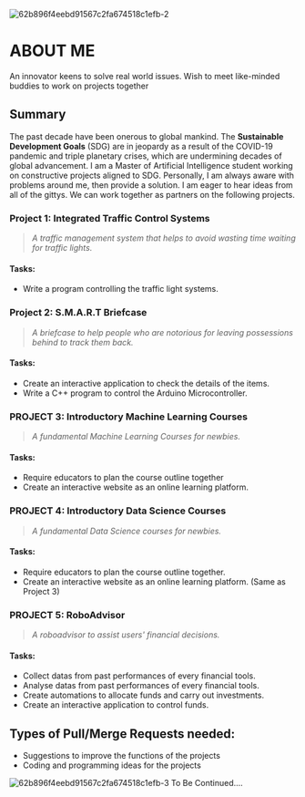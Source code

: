 ![62b896f4eebd91567c2fa674518c1efb-2](https://user-images.githubusercontent.com/112492415/193466406-2f3b02af-c318-440b-b717-30b78459eb17.jpg)
# ABOUT ME 
An innovator keens to solve real world issues. Wish to meet like-minded buddies to work on projects together


## Summary
The past decade have been onerous to global mankind. The **Sustainable Development Goals** (SDG) are in jeopardy as a result of the COVID-19 pandemic and triple planetary crises, which are undermining decades of global advancement. I am a Master of Artificial Intelligence student working on constructive projects aligned to SDG. Personally, I am always aware with problems around me, then provide a solution. I am eager to hear ideas from all of the gittys. We can work together as partners on the following projects. 


### Project 1: Integrated Traffic Control Systems
>_A traffic management system that helps to avoid wasting time waiting for traffic lights._
 #### Tasks:
- Write a program controlling the traffic light systems.


### Project 2: S.M.A.R.T Briefcase
> _A briefcase to help people who are notorious for leaving possessions behind to track them back._
 #### Tasks:
- Create an interactive application to check the details of the items.
- Write a C++ program to control the Arduino Microcontroller.

### PROJECT 3: Introductory Machine Learning Courses
> _A fundamental Machine Learning Courses for newbies._
 #### Tasks:
- Require educators to plan the course outline together
- Create an interactive website as an online learning platform.

### PROJECT 4: Introductory Data Science Courses
> _A fundamental Data Science courses for newbies._
 #### Tasks:
- Require educators to plan the course outline together.
- Create an interactive website as an online learning platform. (Same as Project 3)

### PROJECT 5: RoboAdvisor
> _A roboadvisor to assist users' financial decisions._
 #### Tasks:
- Collect datas from past performances of every financial tools.
- Analyse datas from past performances of every financial tools.
- Create automations to allocate funds and carry out investments.
- Create an interactive application to control funds.

## Types of Pull/Merge Requests needed:
- Suggestions to improve the functions of the projects
- Coding and programming ideas for the projects

![62b896f4eebd91567c2fa674518c1efb-3](https://user-images.githubusercontent.com/112492415/193466413-64ef2bdb-d135-4996-9395-17e2018e074e.jpg)
To Be Continued....

